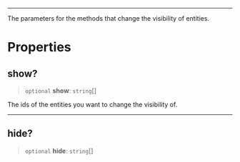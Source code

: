***

The parameters for the methods that change the visibility of entities.

# Properties

## show?

> `optional` **show**: `string`\[]

The ids of the entities you want to change the visibility of.

***

## hide?

> `optional` **hide**: `string`\[]
